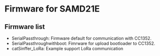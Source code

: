 # Firmware for SAMD21E

## Firmware list

- SerialPassthrough: Firmware default for communication with CC1352.
- SerialPassthroughwithboot: Fimrware for upload bootloader to CC1352.
- catSinffer_LoRa: Example support LoRa communication
